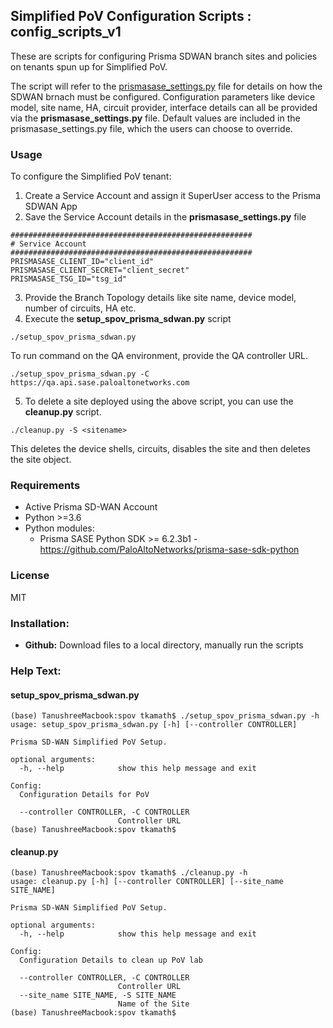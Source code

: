 ## Simplified PoV Configuration Scripts : config_scripts_v1
These are scripts for configuring Prisma SDWAN branch sites and policies on tenants spun up for Simplified PoV.

The script will refer to the [prismasase_settings.py](https://bitbucket.paloaltonetworks.local/projects/CGTME/repos/spov/browse/prismasase_settings.py.example) file for details on how the SDWAN brnach must be configured.
Configuration parameters like device model, site name, HA, circuit provider, interface details can all be provided via the **prismasase_settings.py** file. Default values are included in the prismasase_settings.py file, which the users can choose to override. 

### Usage
To configure the Simplified PoV tenant:
1. Create a Service Account and assign it SuperUser access to the Prisma SDWAN App
2. Save the Service Account details in the **prismasase_settings.py** file
```angular2html
######################################################
# Service Account
######################################################
PRISMASASE_CLIENT_ID="client_id"
PRISMASASE_CLIENT_SECRET="client_secret"
PRISMASASE_TSG_ID="tsg_id"
```

3. Provide the Branch Topology details like site name, device model, number of circuits, HA etc.
4. Execute the **setup_spov_prisma_sdwan.py** script
```angular2html
./setup_spov_prisma_sdwan.py
```
To run command on the QA environment, provide the QA controller URL.
```angular2html
./setup_spov_prisma_sdwan.py -C https://qa.api.sase.paloaltonetworks.com
```

5. To delete a site deployed using the above script, you can use the **cleanup.py** script.
```angular2html
./cleanup.py -S <sitename>
```
This deletes the device shells, circuits, disables the site and then deletes the site object.


### Requirements
* Active Prisma SD-WAN Account
* Python >=3.6
* Python modules:
  * Prisma SASE Python SDK >= 6.2.3b1 - <https://github.com/PaloAltoNetworks/prisma-sase-sdk-python>

### License
MIT

### Installation:
 - **Github:** Download files to a local directory, manually run the scripts


### Help Text:
#### setup_spov_prisma_sdwan.py
```
(base) TanushreeMacbook:spov tkamath$ ./setup_spov_prisma_sdwan.py -h
usage: setup_spov_prisma_sdwan.py [-h] [--controller CONTROLLER]

Prisma SD-WAN Simplified PoV Setup.

optional arguments:
  -h, --help            show this help message and exit

Config:
  Configuration Details for PoV

  --controller CONTROLLER, -C CONTROLLER
                        Controller URL
(base) TanushreeMacbook:spov tkamath$ 
```

#### cleanup.py
```
(base) TanushreeMacbook:spov tkamath$ ./cleanup.py -h
usage: cleanup.py [-h] [--controller CONTROLLER] [--site_name SITE_NAME]

Prisma SD-WAN Simplified PoV Setup.

optional arguments:
  -h, --help            show this help message and exit

Config:
  Configuration Details to clean up PoV lab

  --controller CONTROLLER, -C CONTROLLER
                        Controller URL
  --site_name SITE_NAME, -S SITE_NAME
                        Name of the Site
(base) TanushreeMacbook:spov tkamath$ 

```

